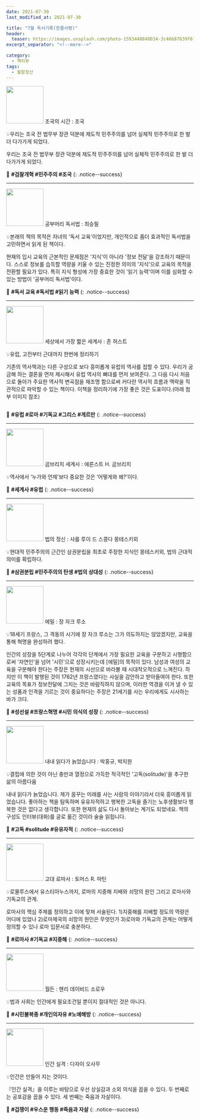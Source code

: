 ```yaml
---
date: 2021-07-30
last_modified_at: 2021-07-30

title: "7월 독서기록(한줄서평)"
header:
  teaser: https://images.unsplash.com/photo-1593448848034-3c46687639f6?ixlib=rb-1.2.1&ixid=MnwxMjA3fDB8MHxwaG90by1wYWdlfHx8fGVufDB8fHx8&auto=format&fit=crop&w=2070&q=80
excerpt_separator: "<!--more-->"

category:
  - 책리뷰
tags:
  - 월말정산
---
```

<img src="https://img.ridicdn.net/cover/3079000142/xxlarge?dpi=xxhdpi#1" style="width: 100px" class="align-left" alt=""/> 조국의 시간
: 조국

💡우리는 조국 전 법무부 장관 덕분에 제도적 민주주의를 넘어 실체적 민주주의로 한 발 더 다가가게 되었다.

우리는 조국 전 법무부 장관 덕분에 제도적 민주주의를 넘어 실체적 민주주의로 한 발 더 다가가게 되었다. 

<!--more-->

🔑 **\#검찰개혁 #민주주의 #조국**
{: .notice--success}

------

<img src="https://img.ridicdn.net/cover/3652000001/xxlarge?dpi=xxhdpi#1" style="width: 100px" class="align-left" alt=""/> 공부머리 독서법
: 최승필

💡본래의 책의 목적은 자녀의 '독서 교육'이었지만, 개인적으로 좀더 효과적인 독서법을 고민하면서 읽게 된 책이다. 

현재의 입시 교육의 근본적인 문제점은 '지식'이 아니라 '정보 전달'을 강조하기 때문이다. 스스로 정보를 습득할 역량을 키울 수 있는 진정한 의미의 '지식'으로 교육의 목적을 전환할 필요가 있다. 특히 지식 형성에 가장 중효한 것이 '읽기 능력'이며 이를 심화할 수 있는 방법이 '공부머리 독서법'이다.

🔑 **\#독서 교육 #독서법 #읽기 능력**
{: .notice--success}

------

<img src="https://img.ridicdn.net/cover/734001459/xxlarge?dpi=xxhdpi#1" style="width: 100px" class="align-left" alt=""/> 세상에서 가장 짧은 세계사
: 존 허스트

💡유럽, 고전부터 근대까지 한번에 정리하기

기존의 역사책과는 다른 구성으로 보다 흥미롭게 유럽의 역사를 접할 수 있다. 우리가 궁금해 하는 결론을 먼저 제시해서 유럽 역사의 뼈대를 먼저 보여준다. 그 다음 다시 처음으로 돌아가 주요한 역사적 변곡점을 재조명 함으로써 커다란 역사적 흐름과 맥락을 직관적으로 파악할 수 있는 책이다. 이책을 정리하기에 가장 좋은 것은 도표이다.(아래 첨부 이미지 참조)

<img src="https://s3.us-west-2.amazonaws.com/secure.notion-static.com/3079a3a9-c485-4654-95e5-933d0aa2d09f/19___.png?X-Amz-Algorithm=AWS4-HMAC-SHA256&X-Amz-Credential=AKIAT73L2G45O3KS52Y5%2F20211104%2Fus-west-2%2Fs3%2Faws4_request&X-Amz-Date=20211104T040647Z&X-Amz-Expires=86400&X-Amz-Signature=08b484c327adcd8236d87c1cebc8e63988161f8347b39a94506a08a90e09de7d&X-Amz-SignedHeaders=host&response-content-disposition=filename%20%3D%2219___.png%22" class="align-center" alt="">

🔑 **\#유럽 #로마 #기독교 #그리스 #게르만**
{: .notice--success}

------

<img src="http://image.yes24.com/goods/74372342/XL" style="width: 100px" class="align-left" alt=""/> 곰브리치 세계사
: 에른스트 H. 곰브리치

💡역사에서 ‘누가와 언제’보다 중요한 것은 ‘어떻게와  왜?’이다.  

🔑 **\#세계사 #유럽**
{: .notice--success}

------

<img src="https://img.ridicdn.net/cover/998000251/xxlarge?dpi=xxhdpi#1" style="width: 100px" class="align-left" alt=""/> 법의 정신
: 샤를 루이 드 스콩다 몽테스키외

💡현대적 민주주의의 근간인 삼권분립을 최초로 주장한 지식인 몽테스키외, 법의 근대적 의미를 확립하다.

🔑 **\#삼권분립 #민주주의의 탄생 #법의 상대성**
{: .notice--success}

------

<img src="https://img.ridicdn.net/cover/1480000048/xxlarge?dpi=xxhdpi#1" style="width: 100px" class="align-left" alt=""/> 에밀
: 장 자크 루소

💡18세기 프랑스, 그 격동의 시기에 장 자크 루소는 그가 의도하지는 않았겠지만, 교육을 통해 혁명을 완성하려 했다. 

인간의 성장을 5단계로 나누어 각각의 단계에서 가장 필요한 교육을 구분하고 시행함으로써 '자연인'을 넘어 '시민'으로 성장시키는데 [에밀]의 목적이 있다. 남성과 여성의 교육을 구분해야 한다는 주장은 현재의 시선으로 바라볼 때 시대착오적으로 느껴진다. 하지만 이 책이 발행된  것이 1762년 프랑스였다는 사실을 감안하고 받아들여야 한다. 또한 교육의 목표가 정보전달에 그치는 것은 바람직하지 않으며, 이러한 역경을 이겨 낼 수 있는 성품과 인격을 기르는 것이 중요하다는 주장은 21세기를 사는 우리에게도 시사하는 바가 크다.

🔑 **\#성선설 #프랑스혁명 #시민 의식의 성장**
{: .notice--success}

------

<img src="https://img.ridicdn.net/cover/3351000003/xxlarge?dpi=xxhdpi#1" style="width: 100px" class="align-left" alt=""/> 내내 읽다가 늙었습니다
: 박홍규, 박지원

💡결핍에 의한 것이 아닌 충만과 열정으로 가득한 적극적인 '고독(solitude)'을 추구한 삶의 아름다움

내내 읽다가 늙었습니다. 제가 꿈꾸는 미래를 사는 사람의 이야기라서 더욱 흥미롭게 읽었습니다. 좋아하는 책을 탐독하며 유유자적하고 행복한 고독을 즐기는 노후생활보다 행복한 것은 없다고 생각합니다. 또한 현재의 삶도 다시 돌아보는 계기도 되었네요.  책의 구성도 인터뷰(대화)를 글로 옮긴 것이라 술술 읽힙니다.

🔑 **\#고독 #solitude #유유자적**
{: .notice--success}

------

<img src="http://image.yes24.com/momo/TopCate640/MidCate010/63998165.jpg" style="width: 100px" class="align-left" alt=""/> 고대 로마사
: 토머스 R. 마틴

💡로물루스에서 유스티아누스까지, 로마의 지중해 지배와 쇠망의 원인 그리고 로마사와 기독교의 관계.

로마사의 핵심 주제를 정의하고 이에 맞쳐 서술된다. 1)지중해를 지배할 정도의 역량은 어디에 있었나 2)로마제국의 쇠망의 원인은 무엇인가 3)로마와 기독교의 관계는 어떻게 정의할 수 있나 로마 입문서로  충분하다.

🔑 **\#로마사 #기독교 #지중해**
{: .notice--success}

------

<img src="https://img.ridicdn.net/cover/2416000036/xxlarge?dpi=xxhdpi#1" style="width: 100px" class="align-left" alt=""/> 월든
: 헨리 데이비드 소로우

💡법과 사회는 인간에게 필요조건일 뿐이지 절대적인 것은 아니다. 

🔑 **\#시민불복종 #개인의자유 #노예해방**
{: .notice--success}

------

<img src="https://img.ridicdn.net/cover/998000238/xxlarge?dpi=xxhdpi#1" style="width: 100px" class="align-left" alt=""/> 인간 실격
: 다자이 오사무

💡인간은 만들어 지는 것이다. 

『인간 실격』을 이루는 바탕으로 우선 상실감과 소외 의식을 꼽을 수 있다.  두 번째로는 공포감을 꼽을 수 있다.  세 번째는 죽음과 자살이다.

🔑 **\#겁쟁이 #우스운 행동 #죽음과 자살**
{: .notice--success}